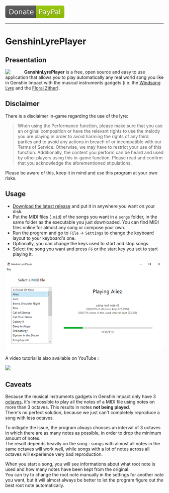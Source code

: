 [![Donate using PayPal](./res/donate.svg)](https://www.paypal.com/paypalme/cypelf)

---

# GenshinLyrePlayer
## Presentation
<img src="./res/icon.ico" align="left" width="60">

**GenshinLyrePlayer** is a free, open source and easy to use application that allows you to play automatically any real world song you like in Genshin Impact with the musical instruments gadgets (i.e. the [Windsong Lyre](https://genshin-impact.fandom.com/wiki/Windsong_Lyre) and the [Floral Zither](https://genshin-impact.fandom.com/wiki/Floral_Zither)).

## Disclaimer

There is a disclaimer in-game regarding the use of the lyre:

> When using the Performance function, please make sure that you use an original composition or have the relevant rights to use the melody you are playing in order to avoid harming the rights of any third parties and to avoid any actions in breach of or incompatible with our Terms of Service. Otherwise, we may have to restrict your use of this function.
> Additionally, the content you perform can be heard and used by other players using this in-game function. Please read and confirm that you acknowledge the aforementioned stipulations.

Please be aware of this, keep it in mind and use this program at your own risks.

## Usage

- [Download the latest release](https://github.com/CypElf/GenshinLyrePlayer/releases/latest) and put it in anywhere you want on your disk.
- Put the MIDI files (`.mid`) of the songs you want in a `songs` folder, in the same folder as the executable you just downloaded. You can find MIDI files online for almost any song or compose your own.
- Run the program and go to `File` → `Settings` to change the keyboard layout to your keyboard's one.
- Optionally, you can change the keys used to start and stop songs.
- Select the song you want and press `F6` or the start key you set to start playing it.

<div align="center"><img src="./res/playing.png"></div>

A video tutorial is also available on YouTube :

[![](http://img.youtube.com/vi/XqygvZoXk0I/0.jpg)](https://youtu.be/XqygvZoXk0I)

## Caveats

Because the musical instruments gadgets in Genshin Impact only have 3 [octaves](https://en.wikipedia.org/wiki/Octave), it's impossible to play all the notes of a MIDI file using notes on more than 3 octaves. This results in notes **not being played**.<br>
There's no perfect solution, because we just can't completely reproduce a song with less octaves.

To mitigate the issue, the program always chooses an interval of 3 octaves in which there are as many notes as possible, in order to drop the minimum amount of notes.<br>
The result depends heavily on the song : songs with almost all notes in the same octaves will work well, while songs with a lot of notes across all octaves will experience very bad reproduction.

When you start a song, you will see informations about what root note is used and how many notes have been kept from the original.<br>
You can try to change the root note manually in the settings for another note you want, but it will almost always be better to let the program figure out the best root note automatically.